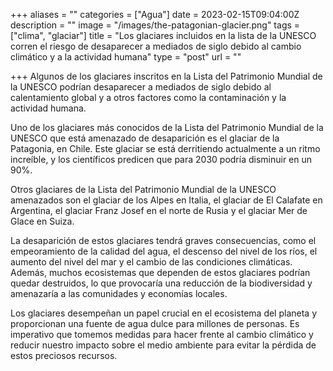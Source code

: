 +++
aliases = ""
categories = ["Agua"]
date = 2023-02-15T09:04:00Z
description = ""
image = "/images/the-patagonian-glacier.png"
tags = ["clima", "glaciar"]
title = "Los glaciares incluidos en la lista de la UNESCO corren el riesgo de desaparecer a mediados de siglo debido al cambio climático y a la actividad humana"
type = "post"
url = ""

+++
Algunos de los glaciares inscritos en la Lista del Patrimonio Mundial de la UNESCO podrían desaparecer a mediados de siglo debido al calentamiento global y a otros factores como la contaminación y la actividad humana.  
  
Uno de los glaciares más conocidos de la Lista del Patrimonio Mundial de la UNESCO que está amenazado de desaparición es el glaciar de la Patagonia, en Chile. Este glaciar se está derritiendo actualmente a un ritmo increíble, y los científicos predicen que para 2030 podría disminuir en un 90%.  
  
Otros glaciares de la Lista del Patrimonio Mundial de la UNESCO amenazados son el glaciar de los Alpes en Italia, el glaciar de El Calafate en Argentina, el glaciar Franz Josef en el norte de Rusia y el glaciar Mer de Glace en Suiza.  
  
La desaparición de estos glaciares tendrá graves consecuencias, como el empeoramiento de la calidad del agua, el descenso del nivel de los ríos, el aumento del nivel del mar y el cambio de las condiciones climáticas. Además, muchos ecosistemas que dependen de estos glaciares podrían quedar destruidos, lo que provocaría una reducción de la biodiversidad y amenazaría a las comunidades y economías locales.  
  
Los glaciares desempeñan un papel crucial en el ecosistema del planeta y proporcionan una fuente de agua dulce para millones de personas. Es imperativo que tomemos medidas para hacer frente al cambio climático y reducir nuestro impacto sobre el medio ambiente para evitar la pérdida de estos preciosos recursos.